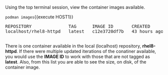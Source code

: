 Using the top terminal session, view the container images available.

`podman images`{{execute HOST1}}

<pre class=file>
REPOSITORY              TAG      IMAGE ID       CREATED        SIZE
localhost/rhel8-httpd   latest   c12e3720df7b   43 hours ago   499 MB

</pre>

There is one container available in the local (localhost) repository, 
__rhel8-httpd__.  If there were multiple updated iterations of the conatiner 
available, you would use the **IMAGE ID** to work with those that are not 
tagged as **latest**.  Also, from this list you are able to see the size, on 
disk, of the container image. 
